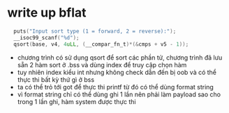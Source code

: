 # write up bflat
```c
  puts("Input sort type (1 = forward, 2 = reverse):");
  __isoc99_scanf("%d");
  qsort(base, v4, 4uLL, (__compar_fn_t)*(&cmps + v5 - 1));
```
- chương trình có sử dụng qsort để sort các phần tử, chương trình đã lưu sẵn 2 hàm sort ở .bss và dùng index để truy cập chọn hàm 
- tuy nhiên index kiểu int nhưng không check dẫn đến bị oob và có thể thực thi bất kỳ thứ gì ở bss
- ta có thể trỏ tới got để thực thi printf từ đó có thể dùng format string 
- vì format string chỉ có thể dùng ghi 1 lần nên phải làm payload sao cho trong 1 lần ghi, hàm system được thực thi 

